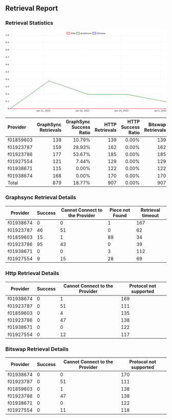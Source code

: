 ## Retrieval Report
### Retrieval Statistics
<img src="https://raw.githubusercontent.com/data-preservation-programs/filplus-checker-assets/main/filecoin-project/filecoin-plus-large-datasets/issues/1976/1688575144086.png"/>

| Provider  | GraphSync Retrievals | GraphSync Success Ratio | HTTP Retrievals | HTTP Success Ratio | Bitswap Retrievals | Bitswap Success Ratio |
| :-------- | -------------------: | ----------------------: | --------------: | -----------------: | -----------------: | --------------------: |
| f01859603 |                  139 |                  10.79% |             139 |              0.00% |                139 |                 0.00% |
| f01923787 |                  159 |                  28.93% |             162 |              0.00% |                162 |                 0.00% |
| f01923786 |                  177 |                  53.67% |             185 |              0.00% |                185 |                 0.00% |
| f01927554 |                  121 |                   7.44% |             129 |              0.00% |                129 |                 0.00% |
| f01938671 |                  115 |                   0.00% |             122 |              0.00% |                122 |                 0.00% |
| f01938674 |                  168 |                   0.00% |             170 |              0.00% |                170 |                 0.00% |
| Total     |                  879 |                  18.77% |             907 |              0.00% |                907 |                 0.00% |

### Graphsync Retrieval Details
| Provider  | Success | Cannot Connect to the Provider | Piece not Found | Retrieval timeout |
| --------- | ------- | ------------------------------ | --------------- | ----------------- |
| f01938674 | 0       | 0                              | 1               | 167               |
| f01923787 | 46      | 51                             | 0               | 62                |
| f01859603 | 15      | 1                              | 89              | 34                |
| f01923786 | 95      | 43                             | 0               | 39                |
| f01938671 | 0       | 0                              | 3               | 112               |
| f01927554 | 9       | 15                             | 28              | 69                |

### Http Retrieval Details
| Provider  | Success | Cannot Connect to the Provider | Protocol not supported |
| --------- | ------- | ------------------------------ | ---------------------- |
| f01938674 | 0       | 1                              | 169                    |
| f01923787 | 0       | 51                             | 111                    |
| f01859603 | 0       | 4                              | 135                    |
| f01923786 | 0       | 47                             | 138                    |
| f01938671 | 0       | 0                              | 122                    |
| f01927554 | 0       | 12                             | 117                    |

### Bitswap Retrieval Details
| Provider  | Success | Cannot Connect to the Provider | Protocol not supported |
| --------- | ------- | ------------------------------ | ---------------------- |
| f01938674 | 0       | 0                              | 170                    |
| f01923787 | 0       | 51                             | 111                    |
| f01859603 | 0       | 1                              | 138                    |
| f01923786 | 0       | 47                             | 138                    |
| f01938671 | 0       | 0                              | 122                    |
| f01927554 | 0       | 11                             | 118                    |
